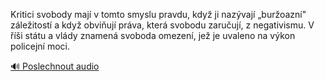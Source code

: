 
Kritici svobody mají v tomto smyslu pravdu, když ji nazývají „buržoazní" záležitostí a když obviňují práva, která svobodu zaručují, z negativismu. V říši státu a vlády znamená svoboda omezení, jež je uvaleno na výkon policejní moci.

[🔊 Poslechnout audio](/data/7-paragraphs/audio/chapter_57/para_006-Kritici-svobody-maj-v-tomto-smyslu-pravdu-kdy-j.mp3)
